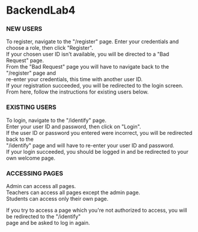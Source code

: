 # BackendLab4

### NEW USERS

To register, navigate to the "/register" page.
Enter your credentials and choose a role, then click "Register".  
If your chosen user ID isn't available, you will be directed to a "Bad Request" page.  
From the "Bad Request" page you will have to navigate back to the "/register" page and  
re-enter your credentials, this time with another user ID.  
If your registration succeeded, you will be redirected to the login screen.  
From here, follow the instructions for existing users below.  
  

### EXISTING USERS

To login, navigate to the "/identify" page.  
Enter your user ID and password, then click on "Login".  
If the user ID or password you entered were incorrect, you will be redirected back to the  
"/identify" page and will have to re-enter your user ID and password.  
If your login succeeded, you should be logged in and be redirected to your own welcome page.  

### ACCESSING PAGES

Admin can access all pages.  
Teachers can access all pages except the admin page.  
Students can access only their own page.  

If you try to access a page which you're not authorized to access, you will be redirected to the "/identify"  
page and be asked to log in again.  
